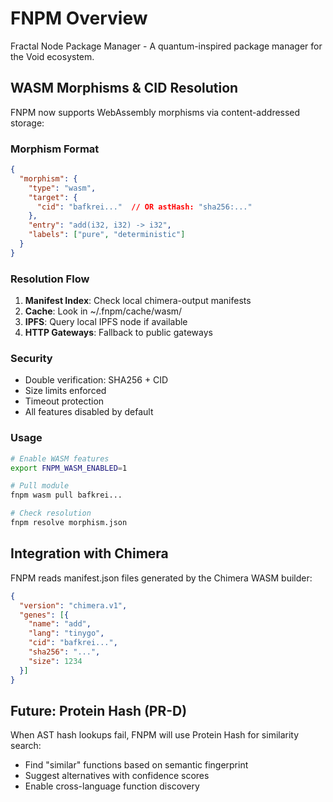 # FNPM Overview

Fractal Node Package Manager - A quantum-inspired package manager for the Void ecosystem.

## WASM Morphisms & CID Resolution

FNPM now supports WebAssembly morphisms via content-addressed storage:

### Morphism Format
```json
{
  "morphism": {
    "type": "wasm",
    "target": {
      "cid": "bafkrei..."  // OR astHash: "sha256:..."
    },
    "entry": "add(i32, i32) -> i32",
    "labels": ["pure", "deterministic"]
  }
}
```

### Resolution Flow
1. **Manifest Index**: Check local chimera-output manifests
2. **Cache**: Look in ~/.fnpm/cache/wasm/
3. **IPFS**: Query local IPFS node if available  
4. **HTTP Gateways**: Fallback to public gateways

### Security
- Double verification: SHA256 + CID
- Size limits enforced
- Timeout protection
- All features disabled by default

### Usage
```bash
# Enable WASM features
export FNPM_WASM_ENABLED=1

# Pull module
fnpm wasm pull bafkrei...

# Check resolution
fnpm resolve morphism.json
```

## Integration with Chimera

FNPM reads manifest.json files generated by the Chimera WASM builder:

```json
{
  "version": "chimera.v1",
  "genes": [{
    "name": "add",
    "lang": "tinygo", 
    "cid": "bafkrei...",
    "sha256": "...",
    "size": 1234
  }]
}
```

## Future: Protein Hash (PR-D)

When AST hash lookups fail, FNPM will use Protein Hash for similarity search:
- Find "similar" functions based on semantic fingerprint
- Suggest alternatives with confidence scores
- Enable cross-language function discovery